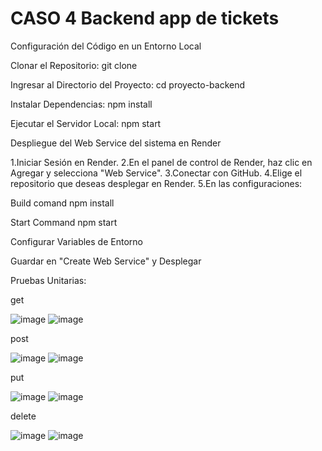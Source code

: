 # CASO 4 Backend app de tickets


Configuración del Código en un Entorno Local

Clonar el Repositorio:
  git clone 
  
  
Ingresar al Directorio del Proyecto:
  cd proyecto-backend
  
Instalar Dependencias:
  npm install
  
Ejecutar el Servidor Local:
  npm start

Despliegue del Web Service del sistema en Render


1.Iniciar Sesión en Render.
2.En el panel de control de Render, haz clic en Agregar y selecciona "Web Service".
3.Conectar con GitHub.
4.Elige el repositorio que deseas desplegar en Render.
5.En las configuraciones:

Build comand
  npm install
  
Start Command
  npm start
  
Configurar Variables de Entorno

Guardar en "Create Web Service" y Desplegar


Pruebas Unitarias:

get 

![image](https://github.com/user-attachments/assets/d799a50b-7057-4d66-b5b5-d45175d4a534)
![image](https://github.com/user-attachments/assets/4fff6bb1-e242-4bc5-82ab-101029ff29fb)

post

![image](https://github.com/user-attachments/assets/913c33e4-bcfe-43bb-bc0a-679fd8c15534)
![image](https://github.com/user-attachments/assets/2aad81ee-c0ce-4163-be2f-1bd98a215ba3)

put

![image](https://github.com/user-attachments/assets/0e9d7232-8506-48a2-9f45-e73673de4a15)
![image](https://github.com/user-attachments/assets/07345720-73ef-4187-8643-f46862c8f629)

delete

![image](https://github.com/user-attachments/assets/a465a15e-b4cf-4075-b2aa-384595c93915)
![image](https://github.com/user-attachments/assets/46a19825-d959-4be7-80fc-b8a5f8592e9e)











